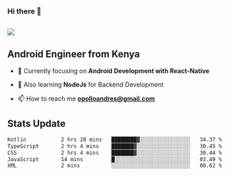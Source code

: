 ### Hi there 👋
<h2 align="left"><img src="https://readme-typing-svg.herokuapp.com?color='blue'&lines=I'm+Andrew+Opollo😊;Welcome+to+my+Github😜"> </h2>

## Android Engineer from Kenya


- 🌱 Currently focusing on **Android Development with React-Native**

- 🔭 Also learning **NodeJs** for Backend Development

- 📫 How to reach me **opolloandres@gmail.com**


## Stats Update
<!--START_SECTION:waka-->

```txt
Kotlin           2 hrs 20 mins   ████████▓░░░░░░░░░░░░░░░░   34.37 %
TypeScript       2 hrs 4 mins    ███████▓░░░░░░░░░░░░░░░░░   30.45 %
CSS              2 hrs 4 mins    ███████▓░░░░░░░░░░░░░░░░░   30.44 %
JavaScript       14 mins         █░░░░░░░░░░░░░░░░░░░░░░░░   03.49 %
XML              2 mins          ░░░░░░░░░░░░░░░░░░░░░░░░░   00.62 %
```

<!--END_SECTION:waka-->


